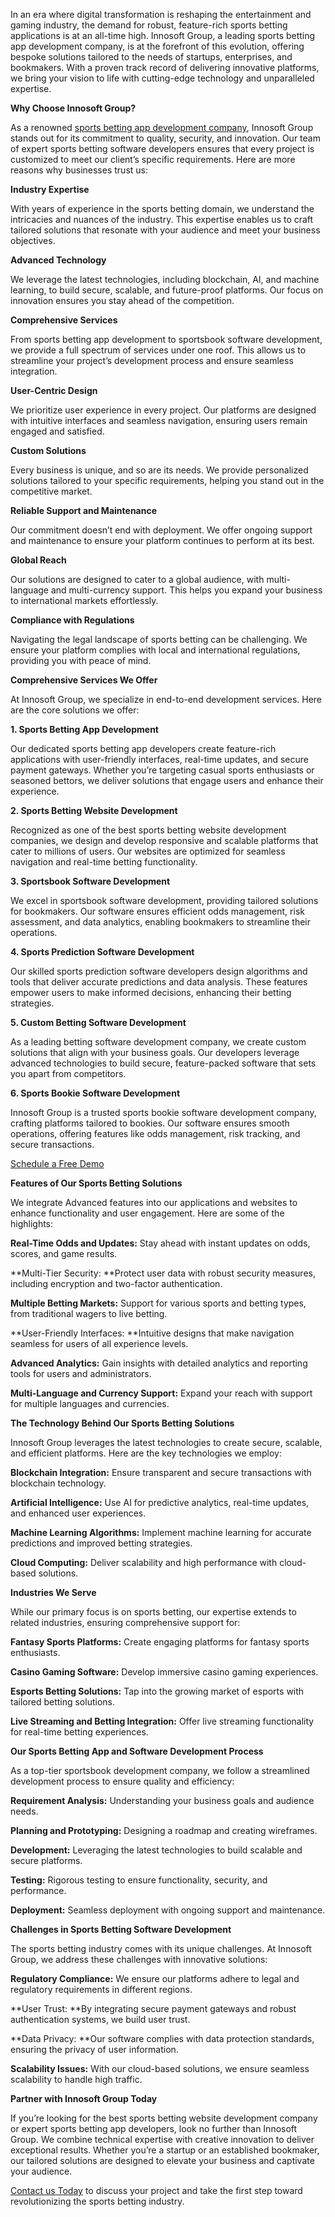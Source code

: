 In an era where digital transformation is reshaping the entertainment and gaming industry, the demand for robust, feature-rich sports betting applications is at an all-time high. Innosoft Group, a leading sports betting app development company, is at the forefront of this evolution, offering bespoke solutions tailored to the needs of startups, enterprises, and bookmakers. With a proven track record of delivering innovative platforms, we bring your vision to life with cutting-edge technology and unparalleled expertise.

**Why Choose Innosoft Group?**

As a renowned [sports betting app development company](https://innosoft-group.com/sports-betting-software-development/), Innosoft Group stands out for its commitment to quality, security, and innovation. Our team of expert sports betting software developers ensures that every project is customized to meet our client’s specific requirements. Here are more reasons why businesses trust us:

**Industry Expertise**

With years of experience in the sports betting domain, we understand the intricacies and nuances of the industry. This expertise enables us to craft tailored solutions that resonate with your audience and meet your business objectives.

**Advanced Technology**

We leverage the latest technologies, including blockchain, AI, and machine learning, to build secure, scalable, and future-proof platforms. Our focus on innovation ensures you stay ahead of the competition.

**Comprehensive Services**

From sports betting app development to sportsbook software development, we provide a full spectrum of services under one roof. This allows us to streamline your project’s development process and ensure seamless integration.

**User-Centric Design**

We prioritize user experience in every project. Our platforms are designed with intuitive interfaces and seamless navigation, ensuring users remain engaged and satisfied.

**Custom Solutions**

Every business is unique, and so are its needs. We provide personalized solutions tailored to your specific requirements, helping you stand out in the competitive market.

**Reliable Support and Maintenance**

Our commitment doesn’t end with deployment. We offer ongoing support and maintenance to ensure your platform continues to perform at its best.

**Global Reach**

Our solutions are designed to cater to a global audience, with multi-language and multi-currency support. This helps you expand your business to international markets effortlessly.

**Compliance with Regulations**

Navigating the legal landscape of sports betting can be challenging. We ensure your platform complies with local and international regulations, providing you with peace of mind.

**Comprehensive Services We Offer**

At Innosoft Group, we specialize in end-to-end development services. Here are the core solutions we offer:

**1. Sports Betting App Development**

Our dedicated sports betting app developers create feature-rich applications with user-friendly interfaces, real-time updates, and secure payment gateways. Whether you’re targeting casual sports enthusiasts or seasoned bettors, we deliver solutions that engage users and enhance their experience.

**2. Sports Betting Website Development**

Recognized as one of the best sports betting website development companies, we design and develop responsive and scalable platforms that cater to millions of users. Our websites are optimized for seamless navigation and real-time betting functionality.

**3. Sportsbook Software Development**

We excel in sportsbook software development, providing tailored solutions for bookmakers. Our software ensures efficient odds management, risk assessment, and data analytics, enabling bookmakers to streamline their operations.

**4. Sports Prediction Software Development**

Our skilled sports prediction software developers design algorithms and tools that deliver accurate predictions and data analysis. These features empower users to make informed decisions, enhancing their betting strategies.

**5. Custom Betting Software Development**

As a leading betting software development company, we create custom solutions that align with your business goals. Our developers leverage advanced technologies to build secure, feature-packed software that sets you apart from competitors.

**6. Sports Bookie Software Development**

Innosoft Group is a trusted sports bookie software development company, crafting platforms tailored to bookies. Our software ensures smooth operations, offering features like odds management, risk tracking, and secure transactions.

[Schedule a Free Demo](https://innosoft-group.com/contact-us/)

**Features of Our Sports Betting Solutions**

We integrate Advanced features into our applications and websites to enhance functionality and user engagement. Here are some of the highlights:

**Real-Time Odds and Updates:** Stay ahead with instant updates on odds, scores, and game results.

**Multi-Tier Security: **Protect user data with robust security measures, including encryption and two-factor authentication.

**Multiple Betting Markets:** Support for various sports and betting types, from traditional wagers to live betting.

**User-Friendly Interfaces: **Intuitive designs that make navigation seamless for users of all experience levels.

**Advanced Analytics:** Gain insights with detailed analytics and reporting tools for users and administrators.

**Multi-Language and Currency Support:** Expand your reach with support for multiple languages and currencies.

**The Technology Behind Our Sports Betting Solutions**

Innosoft Group leverages the latest technologies to create secure, scalable, and efficient platforms. Here are the key technologies we employ:

**Blockchain Integration:** Ensure transparent and secure transactions with blockchain technology.

**Artificial Intelligence:** Use AI for predictive analytics, real-time updates, and enhanced user experiences.

**Machine Learning Algorithms:** Implement machine learning for accurate predictions and improved betting strategies.

**Cloud Computing:** Deliver scalability and high performance with cloud-based solutions.

**Industries We Serve**

While our primary focus is on sports betting, our expertise extends to related industries, ensuring comprehensive support for:

**Fantasy Sports Platforms:** Create engaging platforms for fantasy sports enthusiasts.

**Casino Gaming Software:** Develop immersive casino gaming experiences.

**Esports Betting Solutions:** Tap into the growing market of esports with tailored betting solutions.

**Live Streaming and Betting Integration:** Offer live streaming functionality for real-time betting experiences.

**Our Sports Betting App and Software Development Process**

As a top-tier sportsbook development company, we follow a streamlined development process to ensure quality and efficiency:

**Requirement Analysis:** Understanding your business goals and audience needs.

**Planning and Prototyping:** Designing a roadmap and creating wireframes.

**Development:** Leveraging the latest technologies to build scalable and secure platforms.

**Testing:** Rigorous testing to ensure functionality, security, and performance.

**Deployment:** Seamless deployment with ongoing support and maintenance.

**Challenges in Sports Betting Software Development**

The sports betting industry comes with its unique challenges. At Innosoft Group, we address these challenges with innovative solutions:

**Regulatory Compliance:** We ensure our platforms adhere to legal and regulatory requirements in different regions.

**User Trust: **By integrating secure payment gateways and robust authentication systems, we build user trust.

**Data Privacy: **Our software complies with data protection standards, ensuring the privacy of user information.

**Scalability Issues:** With our cloud-based solutions, we ensure seamless scalability to handle high traffic.

**Partner with Innosoft Group Today**

If you’re looking for the best sports betting website development company or expert sports betting app developers, look no further than Innosoft Group. We combine technical expertise with creative innovation to deliver exceptional results. Whether you’re a startup or an established bookmaker, our tailored solutions are designed to elevate your business and captivate your audience.

[Contact us Today](https://innosoft-group.com/contact-us/) to discuss your project and take the first step toward revolutionizing the sports betting industry.
